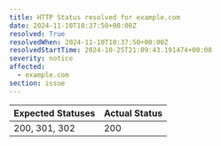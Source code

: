 ```yaml
---
title: HTTP Status resolved for example.com
date: 2024-11-10T10:37:50+00:00Z
resolved: True
resolvedWhen: 2024-11-10T10:37:50+00:00Z
resolvedStartTime: 2024-10-25T21:09:43.191474+00:00
severity: notice
affected:
  - example.com
section: issue
---
```


| Expected Statuses | Actual Status  |
|-------------------|----------------|
| 200, 301, 302 | 200 |
